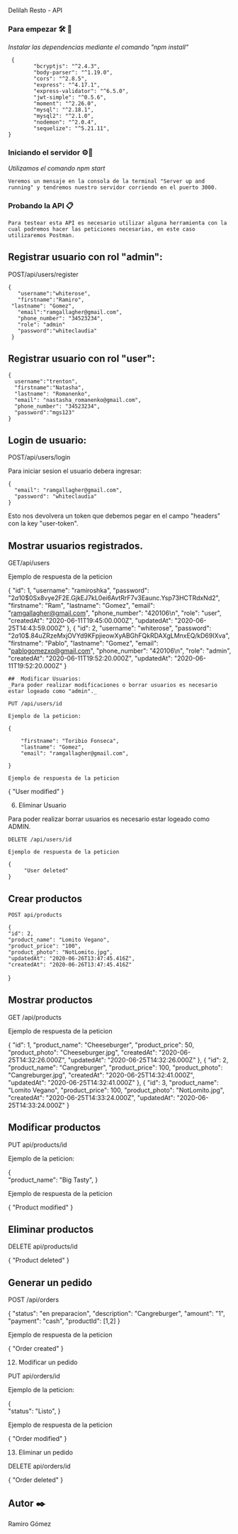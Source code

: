 Delilah Resto - API

### Para empezar 🛠️ 🚀

_Instalar las dependencias mediante el comando "npm install"_
```
 {
        "bcryptjs": "^2.4.3",
        "body-parser": "^1.19.0",
        "cors": "^2.8.5",
        "express": "^4.17.1",
        "express-validator": "^6.5.0",
        "jwt-simple": "^0.5.6",
        "moment": "^2.26.0",
        "mysql": "^2.18.1",
        "mysql2": "^2.1.0",
        "nodemon": "^2.0.4",
        "sequelize": "^5.21.11",
}
```

### Iniciando el servidor ⚙️🔧

_Utilizamos el comando npm start_ 
```
Veremos un mensaje en la consola de la terminal "Server up and running" y tendremos nuestro servidor corriendo en el puerto 3000.
```
 ### Probando la API 📋
 ```
 Para testear esta API es necesario utilizar alguna herramienta con la cual podremos hacer las peticiones necesarias, en este caso utilizaremos Postman.
 ```
 
 ## Registrar usuario con rol "admin":
 
 POST/api/users/register
 
 
 ```
 {
	"username":"whiterose",
	"firstname":"Ramiro",
  "lastname": "Gomez",
    "email":"ramgallagher@gmail.com",
    "phone_number": "34523234",
    "role": "admin"
    "password":"whiteclaudia"
  }
  ```
  
  ## Registrar usuario con rol "user":
  
  ```
 {
    username":"trenton",
    "firstname":"Natasha",
    "lastname": "Romanenko",
    "email": "nastasha_romanenko@gmail.com",
    "phone_number": "34523234",
    "password":"mgs123"
  }
  ```
  
  ##  Login de usuario:
  
  POST/api/users/login
  
  Para iniciar sesion el usuario debera ingresar: 
  ```
  {
  	"email": "ramgallagher@gmail.com",
  	"password": "whiteclaudia"
  }
  ```
  
  Esto nos devolvera un token que debemos pegar en el campo "headers" con la key "user-token".
  
 ## Mostrar usuarios registrados.
  
  GET/api/users
  
  Ejemplo de respuesta de la peticion
  
  {
        "id": 1,
        "username": "ramiroshka",
        "password": "$2a$10$0Sx8vye2F2E.GjkEJ7kL0ei6AvtRrF7v3Eaunc.Ysp73HCTRdxNd2",
        "firstname": "Ram",
        "lastname": "Gomez",
        "email": "ramgallagher@gmail.com",
        "phone_number": "420106\n",
        "role": "user",
        "createdAt": "2020-06-11T19:45:00.000Z",
        "updatedAt": "2020-06-25T14:43:59.000Z"
    },
    {
        "id": 2,
        "username": "whiterose",
        "password": "$2a$10$.84uZRzeMxjOVYd9KFpjieowXyABGhFQkRDAXgLMnxEQ/kD69IXva",
        "firstname": "Pablo",
        "lastname": "Gomez",
        "email": "pablogomezxo@gmail.com",
        "phone_number": "420106\n",
        "role": "admin",
        "createdAt": "2020-06-11T19:52:20.000Z",
        "updatedAt": "2020-06-11T19:52:20.000Z"
    }
    
    
    ##  Modificar Usuarios:
    _Para poder realizar modificaciones o borrar usuarios es necesario estar logeado como "admin"._
    
    PUT /api/users/id 
    
    Ejemplo de la peticion: 
    
    {
      
        "firstname": "Toribio Fonseca",
        "lastname": "Gomez",
        "email": "ramgallagher@gmail.com",
      
    }
    
    Ejemplo de respuesta de la peticion

{
     "User modified"
}

6. Eliminar Usuario

 Para poder realizar borrar usuarios es necesario estar logeado como ADMIN.
    
    DELETE /api/users/id 
    
    Ejemplo de respuesta de la peticion
```
{
     "User deleted"
}
```
## Crear productos
    
    POST api/products
    
    {
    "id": 2,
    "product_name": "Lomito Vegano",
    "product_price": "100",
    "product_photo": "NotLomito.jpg",
    "updatedAt": "2020-06-26T13:47:45.416Z",
    "createdAt": "2020-06-26T13:47:45.416Z"
}


##  Mostrar productos

GET /api/products

 Ejemplo de respuesta de la peticion

{
        "id": 1,
        "product_name": "Cheeseburger",
        "product_price": 50,
        "product_photo": "Cheeseburger.jpg",
        "createdAt": "2020-06-25T14:32:26.000Z",
        "updatedAt": "2020-06-25T14:32:26.000Z"
    },
    {
        "id": 2,
        "product_name": "Cangreburger",
        "product_price": 100,
        "product_photo": "Cangreburger.jpg",
        "createdAt": "2020-06-25T14:32:41.000Z",
        "updatedAt": "2020-06-25T14:32:41.000Z"
    },
    {
        "id": 3,
        "product_name": "Lomito Vegano",
        "product_price": 100,
        "product_photo": "NotLomito.jpg",
        "createdAt": "2020-06-25T14:33:24.000Z",
        "updatedAt": "2020-06-25T14:33:24.000Z"
    }
    
    
    
##  Modificar productos

  PUT api/products/id
  
  Ejemplo de la peticion: 
    
   {        
    "product_name": "Big Tasty",
    }
    
  
  Ejemplo de respuesta de la peticion
  
  { 
  	"Product modified"
  }
  
  ##  Eliminar productos
  
  DELETE api/products/id
  
   {
   "Product deleted"
   }
   
   ##  Generar un pedido
   
   POST /api/orders
   
   {
    "status": "en preparacion",
    "description": "Cangreburger",
    "amount": "1",
    "payment": "cash",
    "productId": [1,2]
}

Ejemplo de respuesta de la peticion 

{
   "Order created"
}

12. Modificar un pedido

  PUT api/orders/id
  
  Ejemplo de la peticion: 
   
   {        
    "status": "Listo",
    }
  
  Ejemplo de respuesta de la peticion
  
  { 
  	"Order modified"
  }
  
  13. Eliminar un pedido
  
  DELETE api/orders/id
  
   {
   "Order deleted"
   }


## Autor ✒️

 Ramiro Gómez




    

    
    
  
  
  
  
  
  
 
  
  
  
 
 
 
